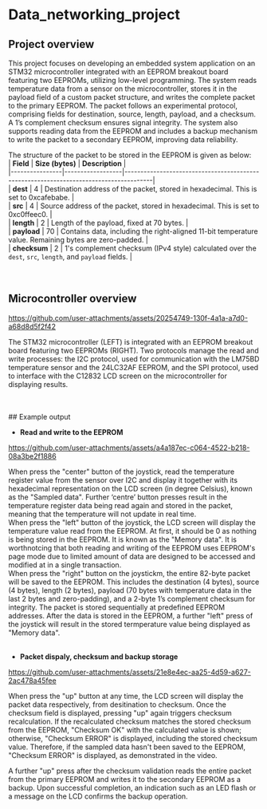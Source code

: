 # Data_networking_project

## Project overview
This project focuses on developing an embedded system application on an STM32 microcontroller integrated with an EEPROM breakout board featuring two EEPROMs, utilizing low-level programming. The system reads temperature data from a sensor on the microcontroller, stores it in the payload field of a custom packet structure, and writes the complete packet to the primary EEPROM. The packet follows an experimental protocol, comprising fields for destination, source, length, payload, and a checksum. A 1’s complement checksum ensures signal integrity. The system also supports reading data from the EEPROM and includes a backup mechanism to write the packet to a secondary EEPROM, improving data reliability.  

The structure of the packet to be stored in the EEPROM is given as below:  
| **Field**      | **Size (bytes)** | **Description**                                                                       |  
|----------------|------------------|---------------------------------------------------------------------------------------|  
| **dest**       | 4                | Destination address of the packet, stored in hexadecimal. This is set to 0xcafebabe.  |  
| **src**        | 4                | Source address of the packet, stored in hexadecimal. This is set to 0xc0ffeec0.       |  
| **length**     | 2                | Length of the payload, fixed at 70 bytes.                                             |  
| **payload**    | 70               | Contains data, including the right-aligned 11-bit temperature value. Remaining bytes are zero-padded. |  
| **checksum**   | 2                | 1's complement checksum (IPv4 style) calculated over the `dest`, `src`, `length`, and `payload` fields. |  
<br/>
<br/>
## Microcontroller overview

https://github.com/user-attachments/assets/20254749-130f-4a1a-a7d0-a68d8d5f2f42

The STM32 microcontroller (LEFT) is integrated with an EEPROM breakout board featuring two EEPROMs (RIGHT). Two protocols manage the read and write processes: the I2C protocol, used for communication with the LM75BD temperature sensor and the 24LC32AF EEPROM, and the SPI protocol, used to interface with the C12832 LCD screen on the microcontroller for displaying results.

<br/>
<br/>
## Example output

- **Read and write to the EEPROM**

https://github.com/user-attachments/assets/a4a187ec-c064-4522-b218-08a3be2f1886

When press the "center" button of the joystick, read the temperature register value from the sensor over I2C and display it together with its hexadecimal representation on the LCD screen (in degree Celsius), known as the "Sampled data". Further ‘centre’ button presses result in the temperature register data being read again and stored in the packet, meaning that the temperature will not update in real time.
<br/>
When press the "left" button of the joystick, the LCD screen will display the temperature value read from the EEPROM. At first, it should be 0 as nothing is being stored in the EEPROM. It is known as the "Memory data". It is worthnotcing that both reading and writing of the EEPROM uses EEPROM's page mode due to limited amount of data are designed to be accessed and modified at in a single transaction.
<br/>
When press the "right" button on the joystickm, the entire 82-byte packet will be saved to the EEPROM. This includes the destination (4 bytes), source (4 bytes), length (2 bytes), payload (70 bytes with temperature data in the last 2 bytes and zero-padding), and a 2-byte 1’s complement checksum for integrity. The packet is stored sequentially at predefined EEPROM addresses. After the data is stored in the EEPROM, a further "left" press of the joystick will result in the stored termperature value being displayed as "Memory data".
<br/>
<br/>  
- **Packet dispaly, checksum and backup storage**
  
https://github.com/user-attachments/assets/21e8e4ec-aa25-4d59-a627-2ac478a45fee

When press the "up" button at any time, the LCD screen will display the packet data respectively, from desitination to checksum. Once the checksum field is displayed, pressing "up" again triggers checksum recalculation. If the recalculated checksum matches the stored checksum from the EEPROM, "Checksum OK" with the calculated value is shown; otherwise, "Checksum ERROR" is displayed, including the stored checksum value. Therefore, if the sampled data hasn't been saved to the EEPROM, "Checksum ERROR" is displayed, as demonstrated in the video. 

A further "up" press after the checksum validation reads the entire packet from the primary EEPROM and writes it to the secondary EEPROM as a backup. Upon successful completion, an indication such as an LED flash or a message on the LCD confirms the backup operation.

